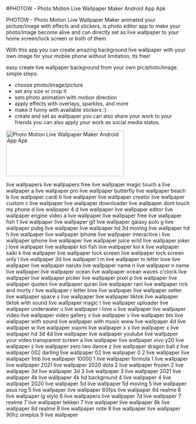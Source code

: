 #PHOTOW - Photo Motion Live Wallpaper Maker Android App Apk

PHOTOW - Photo Motion Live Wallpaper Maker animated your picture/image with effects and stickers, is photo editor app to make your photo/image become alive and can directly set as live wallpaper to your home screen/lock screen or both of them.

With this app you can create amazing background live wallpaper with your own image for your mobile phone without limitation, its free!

easy create live wallpaper background from your own pic/photo/image.
simple steps:
- choose photo/image/picture
- set any size or crop it
- sets photo animation with motion direction
- apply effects with overlays, sparkles, and more
- make it funny with available stickers :)
- create and set as wallpaper
you can also share your work to your friends
you can also apply your work as social media status.

<a href="https://play.google.com/store/apps/details?id=com.livephoto.wallpaper" target="_blank"><img alt="Photo Motion Live Wallpaper Maker Android App Apk" src="https://i.ibb.co/nnQBHcj/google-play-badge.png" width="323" height="125"></a>

live wallpapers
live wallpapers free
live wallpaper magic touch
a live wallpaper
a live wallpaper pro
live wallpaper butterfly
live wallpaper beach
b live wallpaper
cardi b live wallpaper
live wallpaper creator
live wallpaper custom
c live wallpaper
live wallpaper downloader
live wallpaper dont touch my phone
d live wallpaper
4 d live wallpaper
live wallpaper editor
live wallpaper engine
video a live wallpaper
live wallpaper free
live wallpaper fish
f live wallpaper
live wallpaper gif
live wallpaper galaxy
polo g live wallpaper
pubg live wallpaper
live wallpaper hd 3d moving
live wallpaper hd
h live wallpaper
live wallpaper iphone
live wallpaper interactive
i live wallpaper
iphone live wallpaper
live wallpaper juice wrld
live wallpaper joker
j love wallpaper
live wallpaper koi fish
live wallpaper koi
k live wallpaper
saiki k live wallpaper
live wallpaper lock screen
live wallpaper lock screen only
l live wallpaper
3d live wallpaper l
m live wallpaper
m letter love live wallpaper
live wallpaper naruto
live wallpaper name
n live wallpaper
n name live wallpaper
live wallpaper ocean
live wallpaper ocean waves
o'clock live wallpaper
live wallpaper picker
live wallpaper pixel
p live wallpaper
live wallpaper quotes
live wallpaper quran
live wallpaper rain
live wallpaper rick and morty
r live wallpaper
r letter love live wallpaper
live wallpaper setter
live wallpaper space
s live wallpaper
live wallpaper tiktok
live wallpaper tiktok with sound
live wallpaper magic t
live wallpaper uploader
live wallpaper underwater
u live wallpaper
i love u live wallpaper
live wallpaper video
live wallpaper video gallery
v live wallpaper
v live wallpaper bts
live wallpaper with sound
live wallpaper with music
www live wallpaper
4d live wallpaper w
live wallpaper xiaomi
live wallpaper x
x live wallpaper
x live wallpaper hd 3d 4d live wallpaper
live wallpaper youtube
live wallpaper your video
transparent screen a live wallpaper
live wallpaper vivo y20
live wallpaper z
live wallpaper zero two dance
z live wallpaper
dragon ball z live wallpaper
002 darling live wallpaper
02 live wallpaper
0 2 live wallpaper
live wallpaper 1mb
live wallpaper 10000
1 live wallpaper
formula 1 live wallpaper
live wallpaper 2021
live wallpaper 2020
dota 2 live wallpaper
frozen 2 live wallpaper 3d
live wallpaper 3d
3 live wallpaper
3 live wallpaper 2021
live wallpaper 4k
live wallpaper 4k hd background
4 live wallpaper
4 live wallpaper 2020
live wallpaper 5d
live wallpaper 5d moving
5 live wallpaper
asus rog 5 live wallpaper
live wallpaper 60fps
live wallpaper 6d
realme 6 live wallpaper
lg stylo 6 live wallpapers
live wallpaper 7d
live wallpaper 7
realme 7 live wallpaper
tekken 7 live wallpaper
live wallpaper 8k
live wallpaper 8d
realme 8 live wallpaper
note 8 live wallpaper
live wallpaper 90hz
oneplus 9 live wallpaper
